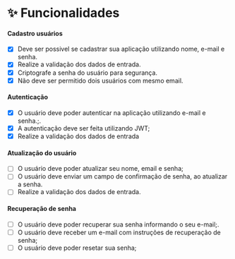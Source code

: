 # ✨ Funcionalidades

#### Cadastro usuários

- [x] Deve ser possivel se cadastrar sua aplicação utilizando nome, e-mail e senha.
- [x] Realize a validação dos dados de entrada.
- [x] Criptografe a senha do usuário para segurança.
- [x] Não deve ser permitido dois usuários com mesmo email.

#### Autenticação

- [x] O usuário deve poder autenticar na aplicação utilizando e-mail e senha.;.
- [x] A autenticação deve ser feita utilizando JWT;
- [x] Realize a validação dos dados de entrada

#### Atualização do usuário

- [ ] O usuário deve poder atualizar seu nome, email e senha;
- [ ] O usuário deve enviar um campo de confirmação de senha, ao atualizar a senha.
- [ ] Realize a validação dos dados de entrada.

#### Recuperação de senha

- [ ] O usuário deve poder recuperar sua senha informando o seu e-mail;.
- [ ] O usuário deve receber um e-mail com instruções de recuperação de senha;
- [ ] O usuário deve poder resetar sua senha;
